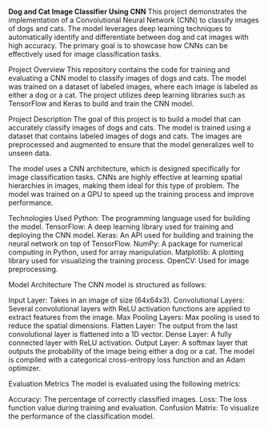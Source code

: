 **Dog and Cat Image Classifier Using CNN**
This project demonstrates the implementation of a Convolutional Neural Network (CNN) to classify images of dogs and cats. The model leverages deep learning techniques to automatically identify and differentiate between dog and cat images with high accuracy. The primary goal is to showcase how CNNs can be effectively used for image classification tasks.

Project Overview
This repository contains the code for training and evaluating a CNN model to classify images of dogs and cats. The model was trained on a dataset of labeled images, where each image is labeled as either a dog or a cat. The project utilizes deep learning libraries such as TensorFlow and Keras to build and train the CNN model.

Project Description
The goal of this project is to build a model that can accurately classify images of dogs and cats. The model is trained using a dataset that contains labeled images of dogs and cats. The images are preprocessed and augmented to ensure that the model generalizes well to unseen data.

The model uses a CNN architecture, which is designed specifically for image classification tasks. CNNs are highly effective at learning spatial hierarchies in images, making them ideal for this type of problem. The model was trained on a GPU to speed up the training process and improve performance.

Technologies Used
Python: The programming language used for building the model.
TensorFlow: A deep learning library used for training and deploying the CNN model.
Keras: An API used for building and training the neural network on top of TensorFlow.
NumPy: A package for numerical computing in Python, used for array manipulation.
Matplotlib: A plotting library used for visualizing the training process.
OpenCV: Used for image preprocessing.

Model Architecture
The CNN model is structured as follows:

Input Layer: Takes in an image of size (64x64x3).
Convolutional Layers: Several convolutional layers with ReLU activation functions are applied to extract features from the image.
Max Pooling Layers: Max pooling is used to reduce the spatial dimensions.
Flatten Layer: The output from the last convolutional layer is flattened into a 1D vector.
Dense Layer: A fully connected layer with ReLU activation.
Output Layer: A softmax layer that outputs the probability of the image being either a dog or a cat.
The model is compiled with a categorical cross-entropy loss function and an Adam optimizer.

Evaluation Metrics
The model is evaluated using the following metrics:

Accuracy: The percentage of correctly classified images.
Loss: The loss function value during training and evaluation.
Confusion Matrix: To visualize the performance of the classification model.
